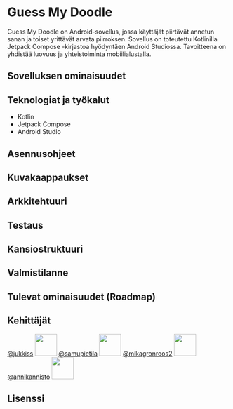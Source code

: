 # Guess My Doodle

Guess My Doodle on Android-sovellus, jossa käyttäjät piirtävät annetun sanan ja toiset yrittävät arvata piirroksen. Sovellus on toteutettu Kotlinilla Jetpack Compose -kirjastoa hyödyntäen Android Studiossa. Tavoitteena on yhdistää luovuus ja yhteistoiminta mobiilialustalla.

## Sovelluksen ominaisuudet

## Teknologiat ja työkalut

- Kotlin
- Jetpack Compose
- Android Studio

## Asennusohjeet

## Kuvakaappaukset

## Arkkitehtuuri

## Testaus

## Kansiostruktuuri

## Valmistilanne

## Tulevat ominaisuudet (Roadmap)

## Kehittäjät
[@jukkiss](https://github.com/jukkiss)
<img src="https://github.com/jukkiss.png" width="50" height="50">
[@samupietila](https://github.com/samupietila)
<img src="https://github.com/samupietila.png" width="50" height="50">
[@mikagronroos2](https://github.com/mikagronroos2)
<img src="https://github.com/mikagronroos2.png" width="50" height="50">
[@annikannisto](https://github.com/annikannisto)
<img src="https://github.com/annikannisto.png" width="50" height="50">

## Lisenssi



